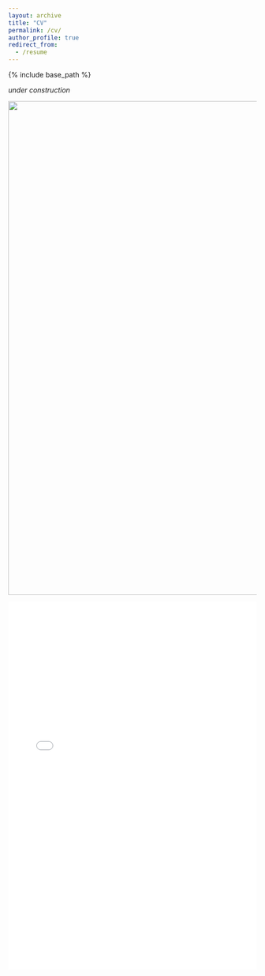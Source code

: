 ```yaml
---
layout: archive
title: "CV"
permalink: /cv/
author_profile: true
redirect_from:
  - /resume
---
```


{% include base_path %}

*under construction*

<a href="files/dai.pdf" class="image fit"><img src="images/marr_pic.jpg" width="800" height="1000" alt=""></a>

<embed src="/file/dai.pdf" width="100%" height="745px" />

<!--

<object data="files/dai.pdf" width="800" height="1000" type="application/pdf"></object>

<object data="{{ site.url }}{{ site.baseurl }}/files/dai.pdf" width="800" height="1000" type="application/pdf"></object>

-->